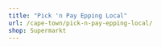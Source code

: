 ```yaml
---
title: "Pick 'n Pay Epping Local"
url: /cape-town/pick-n-pay-epping-local/
shop: Supermarkt
---
```

